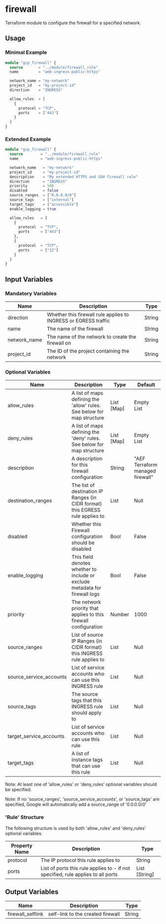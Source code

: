 # firewall

Terraform module to configure the firewall for a specified network.

## Usage

### Minimal Example

```terraform
module "gcp_firewall" {
  source       = "../module/firewall_rule"
  name         = "web-ingress-public-https"

  network_name = "my-network"
  project_id   = "my-project-id"
  direction    = "INGRESS"

  allow_rules  = [
    {
      protocol = "TCP",
      ports    = ["443"]
    }
  ]
}
```

### Extended Example

```terraform
module "gcp_firewall" {
  source        = "../module/firewall_rule"
  name          = "web-ingress-public-https"

  network_name   = "my-network"
  project_id     = "my-project-id"
  description    = "My extended HTTPS and SSH firewall rule"
  direction      = "INGRESS"
  priority       = 500
  disabled       = false
  source_ranges  = ["0.0.0.0/0"]
  source_tags    = ["internal"]
  target_tags    = ["accessible"]
  enable_logging = true

  allow_rules   = [
    {
      protocol  = "TCP",
      ports     = ["443"]
    },
    {
      protocol  = "TCP",
      ports     = ["22"]
    }
  ]
}
```

## Input Variables

### Mandatory Variables

| Name           | Description                                                            | Type   |
| -------------- | ---------------------------------------------------------------------- | ------ |
| direction      | Whether this firewall rule applies to INGRESS or EGRESS traffic        | String |
| name           | The name of the firewall                                               | String |
| network_name   | The name of the network to create the firewall on                      | String |
| project_id     | The ID of the project containing the network                           | String |

### Optional Variables

| Name                    | Description                                                                    | Type       | Default                          |
| ----------------------- | ------------------------------------------------------------------------------ | ---------- | -------------------------------- |
| allow_rules             | A list of maps defining the 'allow' rules. See below for map structure         | List [Map] | Empty List                       |
| deny_rules              | A list of maps defining the 'deny' rules. See below for map structure          | List [Map] | Empty List                       |
| description             | A description for this firewall configuration                                  | String     | "AEF Terraform managed firewall" |
| destination_ranges      | The list of destination IP Ranges (in CIDR format) this EGRESS rule applies to | List       | Null                             |
| disabled                | Whether this Firewall configuration should be disabled                         | Bool       | False                            |
| enable_logging          | This field denotes whether to include or exclude metadata for firewall logs    | Bool       | False                            |
| priority                | The network priority that applies to this firewall configuration               | Number     | 1000                             |
| source_ranges           | List of source IP Ranges (in CIDR format) this INGRESS rule applies to         | List       | Null                             |
| source_service_accounts | List of service accounts who can use this INGRESS rule                         | List       | Null                             |
| source_tags             | The source tags that this INGRESS rule should apply to                         | List       | Null                             |
| target_service_accounts | List of service accounts who can use this rule                                 | List       | Null                             |
| target_tags             | A list of instance tags that can use this rule                                 | List       | Null                             |

Note: At least one of 'allow_rules' or 'deny_rules' optional variables should be specified.

Note: If no 'source_ranges', 'source_service_accounts', or 'source_tags' are specified, Google will automatically add a source_range of '0.0.0.0/0'

### 'Rule' Structure

The following structure is used by both 'allow_rules' and 'deny_rules' optional variables.

| Property Name | Description                                                                      | Type          |
| ------------- | -------------------------------------------------------------------------------- | ------------- |
| protocol      | The IP protocol this rule applies to                                             | String        |
| ports         | List of ports this rule applies to - if not specified, rule applies to all ports | List [String] |

## Output Variables

| Name                   | Description                                                | Type   |
| ---------------------- | ---------------------------------------------------------- | ------ |
| firewall_selflink      | self-link to the created firewall                          | String |
